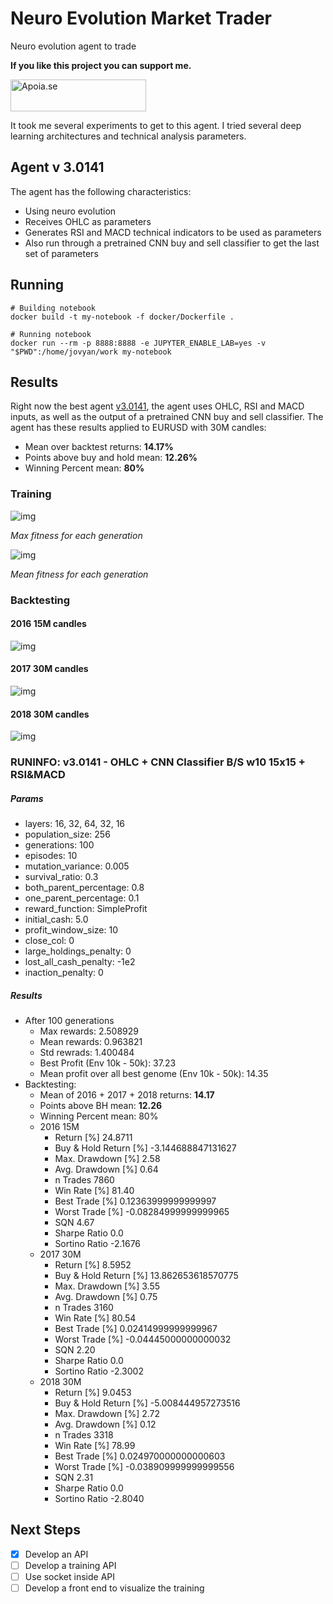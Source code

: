 
  

# Neuro Evolution Market Trader
Neuro evolution agent to trade

**If you like this project you can support me.**  
<div>
<a href="https://apoia.se/daniloaleixo-bovespa" target="_blank"><img src="https://i.imgur.com/mFoBjIN.png" alt="Apoia.se" style="height: 51px !important;width: 217px !important;" ></a>
</div>


It took me several experiments to get to this agent. I tried several deep learning architectures and technical analysis parameters. 

## Agent v 3.0141

The agent has the following characteristics:
* Using neuro evolution
* Receives OHLC as parameters
* Generates RSI and MACD technical indicators to be used as parameters
* Also run through a pretrained CNN buy and sell classifier to get the last set of parameters  

## Running 
```
# Building notebook
docker build -t my-notebook -f docker/Dockerfile .

# Running notebook
docker run --rm -p 8888:8888 -e JUPYTER_ENABLE_LAB=yes -v "$PWD":/home/jovyan/work my-notebook
```



## Results
Right now the best agent [v3.0141](https://github.com/daniloaleixo/NeuroEvolutionMarketTrader#runinfo-v30141---ohlc--cnn-classifier-bs-w10-15x15--rsimacd), the agent uses OHLC, RSI and MACD inputs, as well as the output of a pretrained CNN buy and sell classifier. 
The agent has these results applied to EURUSD with 30M candles:
* Mean over backtest returns: **14.17%**
* Points above buy and hold mean: **12.26%**
* Winning Percent mean: **80%**

### Training
![img](https://github.com/daniloaleixo/NeuroEvolutionMarketTrader/blob/master/images/Screenshot%20from%202020-07-25%2021-17-43.png)

*Max fitness for each generation*

![img](https://github.com/daniloaleixo/NeuroEvolutionMarketTrader/blob/master/images/Screenshot%20from%202020-07-25%2021-17-49.png)

*Mean fitness for each generation*

### Backtesting
#### 2016 15M candles
![img](https://github.com/daniloaleixo/NeuroEvolutionMarketTrader/blob/master/images/Screenshot%20from%202020-07-25%2022-20-36.png)
#### 2017 30M candles
![img](https://github.com/daniloaleixo/NeuroEvolutionMarketTrader/blob/master/images/Screenshot%20from%202020-07-25%2021-27-19.png)
#### 2018 30M candles
![img](https://github.com/daniloaleixo/NeuroEvolutionMarketTrader/blob/master/images/Screenshot%20from%202020-07-25%2021-27-51.png)

### RUNINFO: v3.0141 - OHLC + CNN Classifier B/S w10 15x15 + RSI&MACD
##### Params 
- layers:			16, 32, 64, 32, 16
- population_size: 256
- generations: 100
- episodes: 10
- mutation_variance: 0.005
- survival_ratio: 0.3
- both_parent_percentage: 0.8
- one_parent_percentage: 0.1 
- reward_function: SimpleProfit
- initial_cash: 5.0
- profit_window_size: 10
- close_col: 0
- large_holdings_penalty: 0
- lost_all_cash_penalty: -1e2
- inaction_penalty: 0
##### Results
* After 100 generations
  * Max rewards: 2.508929
  * Mean rewards: 0.963821
  * Std rewrads: 1.400484  
  * Best Profit (Env 10k - 50k): 37.23
  * Mean profit over all best genome (Env 10k - 50k):  14.35
* Backtesting:
  * Mean of 2016 + 2017 + 2018 returns: **14.17**
  * Points above BH mean: **12.26**
  * Winning Percent mean: 80%
  * 2016 15M
    * Return [%] 					 24.8711
    * Buy & Hold Return [%]  				 -3.144688847131627
    * Max. Drawdown [%] 				 2.58
    * Avg. Drawdown [%] 				 0.64
    * n Trades 					 7860
    * Win Rate [%] 					 81.40
    * Best Trade [%] 					 0.12363999999999997
    * Worst Trade [%]  				 -0.08284999999999965
    * SQN 						 4.67
    * Sharpe Ratio 					 0.0
    * Sortino Ratio 					 -2.1676
  * 2017 30M
    * Return [%] 					 8.5952
    * Buy & Hold Return [%]  				 13.862653618570775
    * Max. Drawdown [%] 				 3.55
    * Avg. Drawdown [%] 				 0.75
    * n Trades 					 3160
    * Win Rate [%] 					 80.54
    * Best Trade [%] 					 0.02414999999999967
    * Worst Trade [%]  				 -0.04445000000000032
    * SQN 						 2.20
    * Sharpe Ratio 					 0.0
    * Sortino Ratio 					 -2.3002
  * 2018 30M
    * Return [%] 					 9.0453
    * Buy & Hold Return [%]  				 -5.008444957273516
    * Max. Drawdown [%] 				 2.72
    * Avg. Drawdown [%] 				 0.12
    * n Trades 					 3318
    * Win Rate [%] 					 78.99
    * Best Trade [%] 					 0.024970000000000603
    * Worst Trade [%]  				 -0.038909999999999556
    * SQN 						 2.31
    * Sharpe Ratio 					 0.0
    * Sortino Ratio 					 -2.8040

## Next Steps
* [x] Develop an API
* [ ] Develop a training API
* [ ] Use socket inside API
* [ ] Develop a front end to visualize the training
